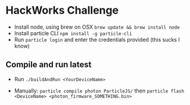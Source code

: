 HackWorks Challenge
========

- Install node, using brew on OSX `brew update && brew install node`
- Install particle CLI `npm install -g particle-cli`
- Run `particle login` and enter the credentials provided (this sucks I know)

Compile and run latest
------

- Run `./buildAndRun <YourDeviceName>`

- Manually: `particle compile photon ParticleJS/` then `particle flash <DeviceName> <photon_firmware_SOMETHING.bin>`
